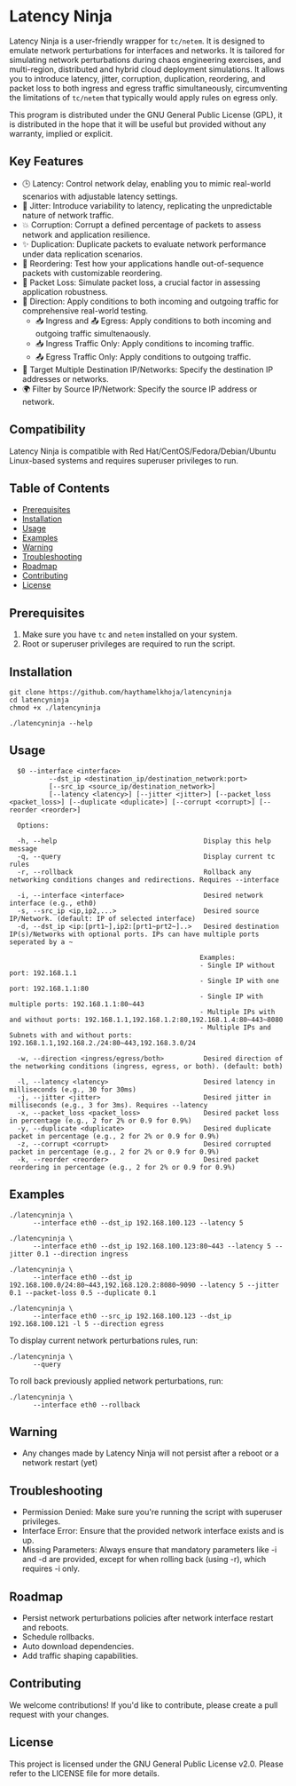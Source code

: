 # Latency Ninja

Latency Ninja is a user-friendly wrapper for `tc/netem`. It is designed to emulate network perturbations for interfaces and networks. It is tailored for simulating network perturbations during chaos engineering exercises, and multi-region, distributed and hybrid cloud deployment simulations. It allows you to introduce latency, jitter, corruption, duplication, reordering, and packet loss to both ingress and egress traffic simultaneously, circumventing the limitations of `tc/netem` that typically would apply rules on egress only. 

This program is distributed under the GNU General Public License (GPL), it is distributed in the hope that it will be useful but provided without any warranty, implied or explicit.

## Key Features

* 🕒 Latency: Control network delay, enabling you to mimic real-world scenarios with adjustable latency settings.
* 🔄 Jitter: Introduce variability to latency, replicating the unpredictable nature of network traffic.
* 💥 Corruption: Corrupt a defined percentage of packets to assess network and application resilience.
* ✨ Duplication: Duplicate packets to evaluate network performance under data replication scenarios.
* 🔀 Reordering: Test how your applications handle out-of-sequence packets with customizable reordering.
* 👻 Packet Loss: Simulate packet loss, a crucial factor in assessing application robustness.
* 🧭 Direction: Apply conditions to both incoming and outgoing traffic for comprehensive real-world testing. 
  * 📥 Ingress and 📤 Egress: Apply conditions to both incoming and outgoing traffic simultenaously. 
  * 📥 Ingress Traffic Only: Apply conditions to incoming traffic.
  * 📤 Egress Traffic Only: Apply conditions to outgoing traffic.
* 🎯 Target Multiple Destination IP/Networks: Specify the destination IP addresses or networks.
* 🌍 Filter by Source IP/Network: Specify the source IP address or network.

## Compatibility

Latency Ninja is compatible with Red Hat/CentOS/Fedora/Debian/Ubuntu Linux-based systems and requires superuser privileges to run.

## Table of Contents

- [Prerequisites](#prerequisites)
- [Installation](#installation)
- [Usage](#usage)
- [Examples](#Examples)
- [Warning](#warning)
- [Troubleshooting](#troubleshooting)
- [Roadmap](#Roadmap)
- [Contributing](#contributing)
- [License](#license)

## Prerequisites

1. Make sure you have `tc` and `netem` installed on your system.
2. Root or superuser privileges are required to run the script.

## Installation

    git clone https://github.com/haythamelkhoja/latencyninja
    cd latencyninja
    chmod +x ./latencyninja    

    ./latencyninja --help

 ## Usage
          
      $0 --interface <interface> 
              --dst_ip <destination_ip/destination_network:port> 
              [--src_ip <source_ip/destination_network>] 
              [--latency <latency>] [--jitter <jitter>] [--packet_loss <packet_loss>] [--duplicate <duplicate>] [--corrupt <corrupt>] [--reorder <reorder>]

      Options:

      -h, --help                                     Display this help message
      -q, --query                                    Display current tc rules
      -r, --rollback                                 Rollback any networking conditions changes and redirections. Requires --interface

      -i, --interface <interface>                    Desired network interface (e.g., eth0)
      -s, --src_ip <ip,ip2,...>                      Desired source IP/Network. (default: IP of selected interface)
      -d, --dst_ip <ip:[prt1~],ip2:[prt1~prt2~]..>   Desired destination IP(s)/Networks with optional ports. IPs can have multiple ports seperated by a ~

                                                    Examples:
                                                    - Single IP without port: 192.168.1.1
                                                    - Single IP with one port: 192.168.1.1:80
                                                    - Single IP with multiple ports: 192.168.1.1:80~443
                                                    - Multiple IPs with and without ports: 192.168.1.1,192.168.1.2:80,192.168.1.4:80~443~8080
                                                    - Multiple IPs and Subnets with and without ports: 192.168.1.1,192.168.2./24:80~443,192.168.3.0/24    

      -w, --direction <ingress/egress/both>          Desired direction of the networking conditions (ingress, egress, or both). (default: both)

      -l, --latency <latency>                        Desired latency in milliseconds (e.g., 30 for 30ms)
      -j, --jitter <jitter>                          Desired jitter in milliseconds (e.g., 3 for 3ms). Requires --latency
      -x, --packet_loss <packet_loss>                Desired packet loss in percentage (e.g., 2 for 2% or 0.9 for 0.9%)
      -y, --duplicate <duplicate>                    Desired duplicate packet in percentage (e.g., 2 for 2% or 0.9 for 0.9%)
      -z, --corrupt <corrupt>                        Desired corrupted packet in percentage (e.g., 2 for 2% or 0.9 for 0.9%)
      -k, --reorder <reorder>                        Desired packet reordering in percentage (e.g., 2 for 2% or 0.9 for 0.9%)

## Examples

    ./latencyninja \ 
          --interface eth0 --dst_ip 192.168.100.123 --latency 5 

    ./latencyninja \ 
          --interface eth0 --dst_ip 192.168.100.123:80~443 --latency 5 --jitter 0.1 --direction ingress

    ./latencyninja \ 
          --interface eth0 --dst_ip 192.168.100.0/24:80~443,192.168.120.2:8080~9090 --latency 5 --jitter 0.1 --packet-loss 0.5 --duplicate 0.1

    ./latencyninja \
          --interface eth0 --src_ip 192.168.100.123 --dst_ip 192.168.100.121 -l 5 --direction egress

To display current network perturbations rules, run:

    ./latencyninja \
          --query

To roll back previously applied network perturbations, run:

    ./latencyninja \
          --interface eth0 --rollback

## Warning
- Any changes made by Latency Ninja will not persist after a reboot or a network restart (yet)

## Troubleshooting
 - Permission Denied: Make sure you're running the script with superuser privileges.
 - Interface Error: Ensure that the provided network interface exists and is up.
 - Missing Parameters: Always ensure that mandatory parameters like -i and -d are provided, except for when rolling back (using -r), which requires -i only.

## Roadmap
- Persist network perturbations policies after network interface restart and reboots.
- Schedule rollbacks.
- Auto download dependencies.
- Add traffic shaping capabilities.

## Contributing
We welcome contributions! If you'd like to contribute, please create a pull request with your changes.

## License
This project is licensed under the GNU General Public License v2.0. Please refer to the LICENSE file for more details.